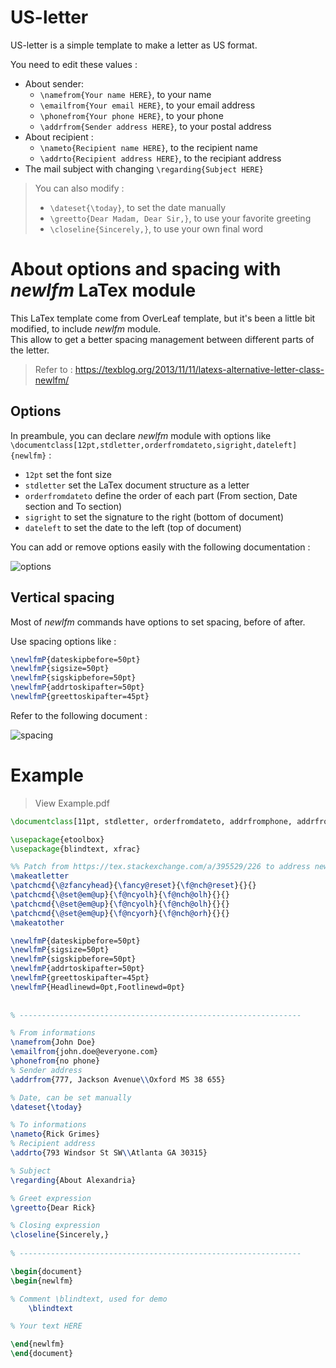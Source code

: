 # US-letter


US-letter is a simple template to make a letter as US format.

You need to edit these values : 
- About sender:  
  - `\namefrom{Your name HERE}`, to your name
  - `\emailfrom{Your email HERE}`, to your email address
  - `\phonefrom{Your phone HERE}`, to your phone
  - `\addrfrom{Sender address HERE}`, to your postal address
- About recipient : 
  - `\nameto{Recipient name HERE}`, to the recipient name
  - `\addrto{Recipient address HERE}`, to the recipiant address
- The mail subject with changing `\regarding{Subject HERE}`
  

> You can also modify :
> - `\dateset{\today}`, to set the date manually
> - `\greetto{Dear Madam, Dear Sir,}`, to use your favorite greeting
> - `\closeline{Sincerely,}`, to use your own final word

# About options and spacing with *newlfm* LaTex module

This LaTex template come from OverLeaf template, but it's been a little bit modified, to include *newlfm* module.  
This allow to get a better spacing management between different parts of the letter.

> Refer to : https://texblog.org/2013/11/11/latexs-alternative-letter-class-newlfm/

## Options


In preambule, you can declare *newlfm* module with options like `\documentclass[12pt,stdletter,orderfromdateto,sigright,dateleft]{newlfm}` : 
- `12pt` set the font size
- `stdletter` set the LaTex document structure as a letter
- `orderfromdateto` define the order of each part (From section, Date section and To section)
- `sigright` to set the signature to the right (bottom of document)
- `dateleft` to set the date to the left (top of document)

You can add or remove options easily with the following documentation :  

![options](https://user-images.githubusercontent.com/52102633/68786870-23e4f780-0606-11ea-81a9-17fe648abbdb.png)


## Vertical spacing

Most of *newlfm* commands have options to set spacing, before of after.  

Use spacing options like : 
```latex
\newlfmP{dateskipbefore=50pt}
\newlfmP{sigsize=50pt}
\newlfmP{sigskipbefore=50pt}
\newlfmP{addrtoskipafter=50pt}
\newlfmP{greettoskipafter=45pt}
```

Refer to the following document : 

![spacing](https://user-images.githubusercontent.com/52102633/68786871-23e4f780-0606-11ea-955b-d5f4632c9839.png)

# Example

> View Example.pdf

```latex
\documentclass[11pt, stdletter, orderfromdateto, addrfromphone, addrfromemail, sigright, dateleft]{newlfm}

\usepackage{etoolbox}
\usepackage{blindtext, xfrac}

%% Patch from https://tex.stackexchange.com/a/395529/226 to address newlfm bug
\makeatletter
\patchcmd{\@zfancyhead}{\fancy@reset}{\f@nch@reset}{}{}
\patchcmd{\@set@em@up}{\f@ncyolh}{\f@nch@olh}{}{}
\patchcmd{\@set@em@up}{\f@ncyolh}{\f@nch@olh}{}{}
\patchcmd{\@set@em@up}{\f@ncyorh}{\f@nch@orh}{}{}
\makeatother

\newlfmP{dateskipbefore=50pt}
\newlfmP{sigsize=50pt}
\newlfmP{sigskipbefore=50pt}
\newlfmP{addrtoskipafter=50pt}
\newlfmP{greettoskipafter=45pt}
\newlfmP{Headlinewd=0pt,Footlinewd=0pt}
 
 
% --------------------------------------------------------------- 

% From informations
\namefrom{John Doe}
\emailfrom{john.doe@everyone.com}
\phonefrom{no phone}
% Sender address
\addrfrom{777, Jackson Avenue\\Oxford MS 38 655}

% Date, can be set manually
\dateset{\today}

% To informations
\nameto{Rick Grimes}
% Recipient address
\addrto{793 Windsor St SW\\Atlanta GA 30315}

% Subject
\regarding{About Alexandria}

% Greet expression
\greetto{Dear Rick}

% Closing expression
\closeline{Sincerely,}
 
% ---------------------------------------------------------------  

\begin{document}
\begin{newlfm}

% Comment \blindtext, used for demo
    \blindtext

% Your text HERE

\end{newlfm}
\end{document}
```

